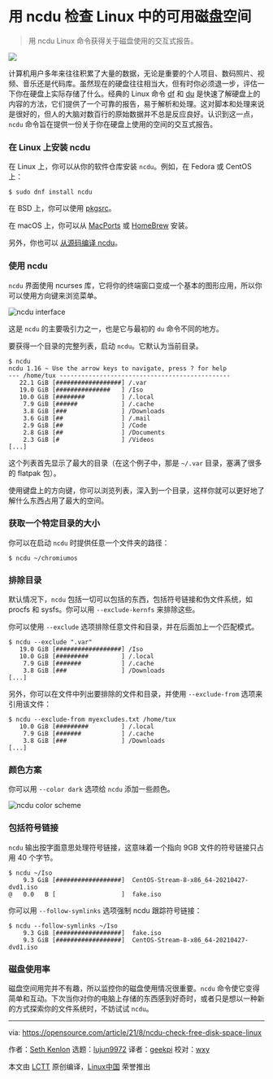 [#]: subject: "Check free disk space in Linux with ncdu"
[#]: via: "https://opensource.com/article/21/8/ncdu-check-free-disk-space-linux"
[#]: author: "Seth Kenlon https://opensource.com/users/seth"
[#]: collector: "lujun9972"
[#]: translator: "geekpi"
[#]: reviewer: "wxy"
[#]: publisher: "wxy"
[#]: url: "https://linux.cn/article-13729-1.html"

用 ncdu 检查 Linux 中的可用磁盘空间
======

> 用 ncdu Linux 命令获得关于磁盘使用的交互式报告。

![](https://img.linux.net.cn/data/attachment/album/202108/29/095819e87oz4ox6p40t6q0.jpg)

计算机用户多年来往往积累了大量的数据，无论是重要的个人项目、数码照片、视频、音乐还是代码库。虽然现在的硬盘往往相当大，但有时你必须退一步，评估一下你在硬盘上实际存储了什么。经典的 Linux 命令 [df][2] 和 [du][3] 是快速了解硬盘上的内容的方法，它们提供了一个可靠的报告，易于解析和处理。这对脚本和处理来说是很好的，但人的大脑对数百行的原始数据并不总是反应良好。认识到这一点，`ncdu` 命令旨在提供一份关于你在硬盘上使用的空间的交互式报告。

### 在 Linux 上安装 ncdu

在 Linux 上，你可以从你的软件仓库安装 `ncdu`。例如，在 Fedora 或 CentOS 上：

```
$ sudo dnf install ncdu
```

在 BSD 上，你可以使用 [pkgsrc][4]。

在 macOS 上，你可以从 [MacPorts][5] 或 [HomeBrew][6] 安装。

另外，你也可以 [从源码编译 ncdu][7]。

### 使用 ncdu

`ncdu` 界面使用 ncurses 库，它将你的终端窗口变成一个基本的图形应用，所以你可以使用方向键来浏览菜单。

![ncdu interface][8]

这是 `ncdu` 的主要吸引力之一，也是它与最初的 `du` 命令不同的地方。

要获得一个目录的完整列表，启动 `ncdu`。它默认为当前目录。

```
$ ncdu
ncdu 1.16 ~ Use the arrow keys to navigate, press ? for help                                                                  
--- /home/tux -----------------------------------------------
   22.1 GiB [##################] /.var
   19.0 GiB [###############   ] /Iso
   10.0 GiB [########          ] /.local
    7.9 GiB [######            ] /.cache
    3.8 GiB [###               ] /Downloads
    3.6 GiB [##                ] /.mail
    2.9 GiB [##                ] /Code
    2.8 GiB [##                ] /Documents
    2.3 GiB [#                 ] /Videos
[...]
```

这个列表首先显示了最大的目录（在这个例子中，那是 `~/.var` 目录，塞满了很多的 flatpak 包）。

使用键盘上的方向键，你可以浏览列表，深入到一个目录，这样你就可以更好地了解什么东西占用了最大的空间。

### 获取一个特定目录的大小

你可以在启动 `ncdu` 时提供任意一个文件夹的路径：

```
$ ncdu ~/chromiumos
```

### 排除目录

默认情况下，`ncdu` 包括一切可以包括的东西，包括符号链接和伪文件系统，如 procfs 和 sysfs。你可以用 `--exclude-kernfs` 来排除这些。

你可以使用 `--exclude` 选项排除任意文件和目录，并在后面加上一个匹配模式。

```
$ ncdu --exclude ".var"
   19.0 GiB [##################] /Iso
   10.0 GiB [#########         ] /.local
    7.9 GiB [#######           ] /.cache
    3.8 GiB [###               ] /Downloads
[...]
```

另外，你可以在文件中列出要排除的文件和目录，并使用 `--exclude-from` 选项来引用该文件：

```
$ ncdu --exclude-from myexcludes.txt /home/tux
   10.0 GiB [#########         ] /.local
    7.9 GiB [#######           ] /.cache
    3.8 GiB [###               ] /Downloads
[...]
```

### 颜色方案

你可以用 `--color dark` 选项给 `ncdu` 添加一些颜色。

![ncdu color scheme][9]

### 包括符号链接

`ncdu` 输出按字面意思处理符号链接，这意味着一个指向 9GB 文件的符号链接只占用 40 个字节。

```
$ ncdu ~/Iso
    9.3 GiB [##################]  CentOS-Stream-8-x86_64-20210427-dvd1.iso                                                    
@   0.0   B [                  ]  fake.iso
```

你可以用 `--follow-symlinks` 选项强制 ncdu 跟踪符号链接：

```
$ ncdu --follow-symlinks ~/Iso
    9.3 GiB [##################]  fake.iso                                                                                    
    9.3 GiB [##################]  CentOS-Stream-8-x86_64-20210427-dvd1.iso
```

### 磁盘使用率

磁盘空间用完并不有趣，所以监控你的磁盘使用情况很重要。`ncdu` 命令使它变得简单和互动。下次当你对你的电脑上存储的东西感到好奇时，或者只是想以一种新的方式探索你的文件系统时，不妨试试 `ncdu`。

--------------------------------------------------------------------------------

via: https://opensource.com/article/21/8/ncdu-check-free-disk-space-linux

作者：[Seth Kenlon][a]
选题：[lujun9972][b]
译者：[geekpi](https://github.com/geekpi)
校对：[wxy](https://github.com/wxy)

本文由 [LCTT](https://github.com/LCTT/TranslateProject) 原创编译，[Linux中国](https://linux.cn/) 荣誉推出

[a]: https://opensource.com/users/seth
[b]: https://github.com/lujun9972
[1]: https://opensource.com/sites/default/files/styles/image-full-size/public/du-splash.png?itok=nRLlI-5A (Check disk usage)
[2]: https://opensource.com/article/21/7/check-disk-space-linux-df
[3]: https://opensource.com/article/21/7/check-disk-space-linux-du
[4]: https://opensource.com/article/19/11/pkgsrc-netbsd-linux
[5]: https://opensource.com/article/20/11/macports
[6]: https://opensource.com/article/20/6/homebrew-mac
[7]: https://dev.yorhel.nl/ncdu
[8]: https://opensource.com/sites/default/files/ncdu.jpg (ncdu interface)
[9]: https://opensource.com/sites/default/files/ncdu-dark.jpg (ncdu color scheme)
